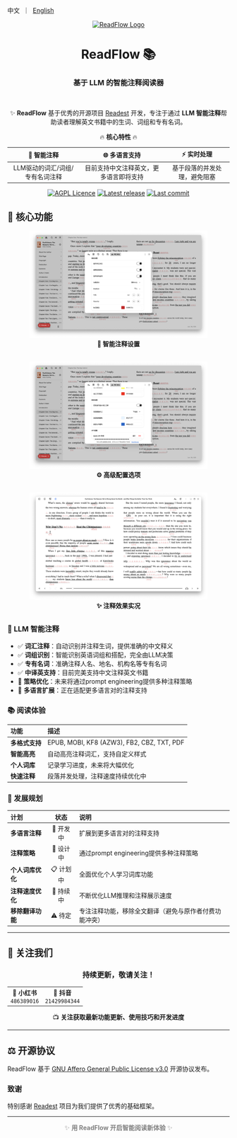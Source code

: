 <p align="left">
    中文&nbsp ｜ &nbsp<a href="README.md">English</a>
</p>

<div align="center">
  <a href="https://github.com/FranklinChip/ReadFlow-backup" target="_blank">
    <img src="https://github.com/FranklinChip/ReadFlow-backup/blob/main/apps/readest-app/src-tauri/icons/icon.png?raw=true" alt="ReadFlow Logo" width="20%" />
  </a>
  <h1>ReadFlow 📚</h1>
  <h3>基于 LLM 的智能注释阅读器</h3>
  <br>

✨ **ReadFlow** 基于优秀的开源项目 [Readest](https://github.com/readest/readest) 开发，专注于通过 **LLM 智能注释**帮助读者理解英文书籍中的生词、词组和专有名词。

<div align="center">
  
🔥 **核心特性** 🔥

| 🎯 **智能注释** | 🌐 **多语言支持** | ⚡ **实时处理** |
|:---:|:---:|:---:|
| LLM驱动的词汇/词组/专有名词注释 | 目前支持中文注释英文，更多语言即将支持 | 基于段落的并发处理，避免阻塞 |

</div>

[![AGPL Licence](https://img.shields.io/github/license/FranklinChip/ReadFlow-backup?color=teal)](LICENSE)
[![Latest release](https://img.shields.io/github/release/FranklinChip/ReadFlow-backup?color=green)](https://github.com/FranklinChip/ReadFlow-backup/releases)
[![Last commit](https://img.shields.io/github/last-commit/FranklinChip/ReadFlow-backup?color=green)](https://github.com/FranklinChip/ReadFlow-backup/commits/main)

</div>

## 🚀 核心功能

<div align="center">
  
  <div style="margin-bottom: 30px;">
    <a href="https://github.com/FranklinChip/ReadFlow-backup" target="_blank">
      <img src="./data/screenshots/注释设置1.png" alt="注释设置界面1" width="80%" />
    </a>
    <br>
    <strong>📝 智能注释设置</strong>
  </div>

  <div style="margin-bottom: 30px;">
    <a href="https://github.com/FranklinChip/ReadFlow-backup" target="_blank">
      <img src="./data/screenshots/注释设置2.png" alt="注释设置界面2" width="80%" />
    </a>
    <br>
    <strong>⚙️ 高级配置选项</strong>
  </div>

  <div style="margin-bottom: 30px;">
    <a href="https://github.com/FranklinChip/ReadFlow-backup" target="_blank">
      <img src="./data/screenshots/注释后效果.png" alt="注释效果展示" width="80%" />
    </a>
    <br>
    <strong>✨ 注释效果实况</strong>
  </div>

</div>

### 🎯 LLM 智能注释

- ✅ **词汇注释**：自动识别并注释生词，提供准确的中文释义
- ✅ **词组识别**：智能识别英语词组和搭配，完全由LLM决策
- ✅ **专有名词**：准确注释人名、地名、机构名等专有名词
- ✅ **中译英支持**：目前完美支持中文注释英文书籍
- 🔄 **策略优化**：未来将通过prompt engineering提供多种注释策略
- 🔄 **多语言扩展**：正在适配更多语言对的注释支持

### 📚 阅读体验

| **功能** | **描述** |
|:---|:---|
| **多格式支持** | EPUB, MOBI, KF8 (AZW3), FB2, CBZ, TXT, PDF |
| **智能高亮** | 自动高亮注释词汇，支持自定义样式 |
| **个人词库** | 记录学习进度，未来将大幅优化 |
| **快速注释** | 段落并发处理，注释速度持续优化中 |

### 🔮 发展规划

| **计划** | **状态** | **说明** |
|:---|:---:|:---|
| **多语言注释** | 🔄 开发中 | 扩展到更多语言对的注释支持 |
| **注释策略** | 🔄 设计中 | 通过prompt engineering提供多种注释策略 |
| **个人词库优化** | 📋 计划中 | 全面优化个人学习词库功能 |
| **注释速度优化** | 🔄 持续中 | 不断优化LLM推理和注释展示速度 |
| **移除翻译功能** | ⚠️ 待定 | 专注注释功能，移除全文翻译（避免与原作者付费功能冲突） |

---

## 📱 关注我们

<div align="center">

### 持续更新，敬请关注！

<table>
<tr>
<td align="center">
<strong>🔴 小红书</strong>
<br>
<code>486389016</code>
</td>
<td align="center">
<strong>🎵 抖音</strong>
<br>
<code>21429984344</code>
</td>
</tr>
</table>

📺 **关注获取最新功能更新、使用技巧和开发进度**

</div>

---

## ⚖️ 开源协议

ReadFlow 基于 [GNU Affero General Public License v3.0](LICENSE) 开源协议发布。

### 致谢

特别感谢 [Readest](https://github.com/readest/readest) 项目为我们提供了优秀的基础框架。

---

<div align="center" style="color: gray;">

✨ **用 ReadFlow 开启智能阅读新体验** ✨

</div>
